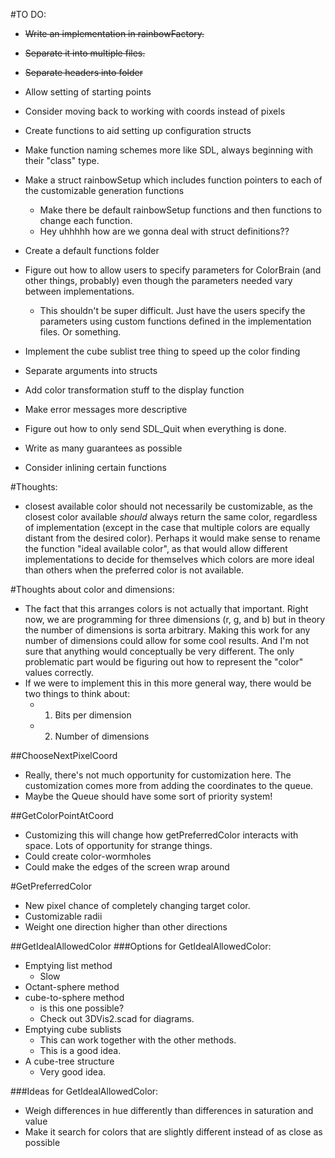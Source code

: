 #TO DO:
- ~~Write an implementation in rainbowFactory.~~
- ~~Separate it into multiple files.~~
- ~~Separate headers into folder~~
- Allow setting of starting points
- Consider moving back to working with coords instead of pixels
- Create functions to aid setting up configuration structs
- Make function naming schemes more like SDL, always beginning with their "class" type.
- Make a struct rainbowSetup which includes function pointers to each of the customizable generation functions
	- Make there be default rainbowSetup functions and then functions to change each function.
	- Hey uhhhhh how are we gonna deal with struct definitions??
- Create a default functions folder
- Figure out how to allow users to specify parameters for ColorBrain (and other things, probably) even though the parameters needed vary between implementations.
	- This shouldn't be super difficult. Just have the users specify the parameters using custom functions defined in the implementation files. Or something.
- Implement the cube sublist tree thing to speed up the color finding
- Separate arguments into structs
- Add color transformation stuff to the display function

- Make error messages more descriptive
- Figure out how to only send SDL_Quit when everything is done.
- Write as many guarantees as possible
- Consider inlining certain functions



#Thoughts:
- closest available color should not necessarily be customizable, as the closest color available *should* always return the same color, regardless of implementation (except in the case that multiple colors are equally distant from the desired color). Perhaps it would make sense to rename the function "ideal available color", as that would allow different implementations to decide for themselves which colors are more ideal than others when the preferred color is not available.

#Thoughts about color and dimensions:
- The fact that this arranges colors is not actually that important. Right now, we are programming for three dimensions (r, g, and b) but in theory the number of dimensions is sorta arbitrary. Making this work for any number of dimensions could allow for some cool results. And I'm not sure that anything would conceptually be very different. The only problematic part would be figuring out how to represent the "color" values correctly.
- If we were to implement this in this more general way, there would be two things to think about:
	- 1) Bits per dimension
	- 2) Number of dimensions



##ChooseNextPixelCoord
- Really, there's not much opportunity for customization here. The customization comes more from adding the coordinates to the queue.
- Maybe the Queue should have some sort of priority system!

##GetColorPointAtCoord
- Customizing this will change how getPreferredColor interacts with space. Lots of opportunity for strange things.
- Could create color-wormholes
- Could make the edges of the screen wrap around

#GetPreferredColor
- New pixel chance of completely changing target color.
- Customizable radii
- Weight one direction higher than other directions

##GetIdealAllowedColor
###Options for GetIdealAllowedColor:
- Emptying list method
	- Slow
- Octant-sphere method
- cube-to-sphere method
	- is this one possible?
	- Check out 3DVis2.scad for diagrams.
- Emptying cube sublists
	- This can work together with the other methods.
	- This is a good idea.
- A cube-tree structure
	- Very good idea.

###Ideas for GetIdealAllowedColor:
- Weigh differences in hue differently than differences in saturation and value
- Make it search for colors that are slightly different instead of as close as possible